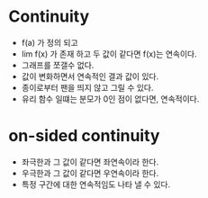 # Continuity
- f(a) 가 정의 되고 
- lim f(x) 가 존재 하고 두 값이 같다면 f(x)는 연속이다.
- 그래프를 쪼갤수 없다.
- 값이 변화하면서 연속적인 결과 값이 있다.
- 종이로부터 팬을 띄지 않고 그릴 수 있다.
- 유리 함수 일떄는 분모가 0인 점이 없다면, 연속적이다.

# on-sided continuity
- 좌극한과 그 값이 같다면 좌연속이라 한다.
- 우극한과 그 값이 같다면 우연속이라 한다.
- 특정 구간에 대한 연속적임도 나타 낼 수 있다.